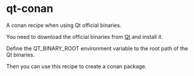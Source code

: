 # qt-conan

A conan recipe when using Qt official binaries.

You need to download the official binaries from [Qt](https://www.qt.io/download/) and install it.

Define the QT_BINARY_ROOT environment variable to the root path of the Qt binaries.

Then you can use this recipe to create a conan package.
